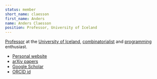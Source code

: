 ```yaml
---
status: member
short_name: claesson
first_name: Anders
name: Anders Claesson
position: Professor, University of Iceland
---
```

[Professor](https://www.hi.is/starfsfolk/akc) at the
[University of Iceland](http://english.hi.is/),
[combinatorialist](http://akc.is/papers/) and
[programming](http://akc.is/code/) enthusiast.

- [Personal website](http://akc.is)
- [arXiv papers](https://arxiv.org/a/claesson_a_1.html)
- [Google Scholar](https://scholar.google.com/citations?user=pKIoJZcAAAAJ&hl=en)
- [ORCID id](https://orcid.org/0000-0001-5797-8673)